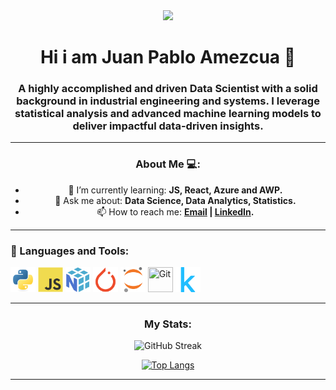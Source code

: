 <div id="header" align ="center">
    <img src="https://media.giphy.com/media/26tn33aiTi1jkl6H6/giphy.gif" width="200">
    <h1 align ="center">Hi i am Juan Pablo Amezcua 👋</h1>
    <h3 align ="center">A highly accomplished and driven Data Scientist with a solid background in industrial engineering and systems. I leverage statistical analysis and advanced machine learning models to deliver impactful data-driven insights. </h3>

  
---
### About Me 💻:
- 🌱 I’m currently learning: **JS, React, Azure and AWP.**
- 💬 Ask me about: **Data Science, Data Analytics, Statistics.**
- 📫 How to reach me: **[Email](juanpabloamezcua@hotmail.com) | [LinkedIn](https://www.linkedin.com/in/juan-pablo-amezcua-reynoso/).**
---
<div align ="left">
  <h3>🔨 Languages and Tools:</h3>
  <div>
      <img src="https://github.com/devicons/devicon/blob/master/icons/python/python-original.svg" title="Git" **alt="Git" width="40"             height="40">
      <img src="https://github.com/devicons/devicon/blob/master/icons/javascript/javascript-original.svg" title="Git" **alt="Git"               width="40" height="40">
      <img src="https://github.com/devicons/devicon/blob/master/icons/numpy/numpy-original.svg" title="Git" **alt="Git" width="40"               height="40">
      <img src="https://github.com/devicons/devicon/blob/master/icons/pytorch/pytorch-original.svg" title="Git" **alt="Git" width="40"          height="40">
      <img src="https://github.com/devicons/devicon/blob/master/icons/jupyter/jupyter-original.svg" title="Git" **alt="Git" width="40"          height="40">
      <img src="https://github.com/devicons/devicon/blob/master/icons/icons/linkedin/linkedin-original.svg" title="Git" **alt="Git"             width="40" height="40">
      <img src="https://github.com/devicons/devicon/blob/master/icons/kaggle/kaggle-original.svg" title="Git" **alt="Git" width="40"          height="40">
  </div>
</div>

---

### My Stats:

![GitHub Streak](https://streak-stats.demolab.com?user=JuanPabloAmezcuaReynoso&theme=dark&hide_border=true&border_radius=4.9&date_format=M%20j%5B%2C%20Y%5D&exclude_days=Sun%2CSat)

[![Top Langs](https://github-readme-stats.vercel.app/api/top-langs/?username=JuanPabloAmezcuaReynoso)](https://github.com/JuanPabloAmezcuaReynoso/github-readme-stats)



---
